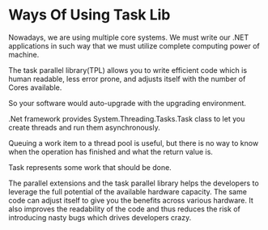 # Ways Of Using Task Lib

Nowadays, we are using multiple core systems. We must write our .NET applications in such way that we must utilize complete computing power of machine.

The task parallel library(TPL) allows you to write efficient code which is human readable, less error prone, and adjusts itself with the number of Cores available.

So your software would auto-upgrade with the upgrading environment. 
 
.Net framework provides System.Threading.Tasks.Task class to let you create threads and run them asynchronously.

Queuing a work item to a thread pool is useful, but there is no way to know when the operation has finished and what the return value is.
 
Task represents some work that should be done.

The parallel extensions and the task parallel library helps the developers to leverage the full potential of the available hardware capacity. The same code can adjust itself to give you the benefits across various hardware. It also improves the readability of the code and thus reduces the risk of introducing nasty bugs which drives developers crazy.
